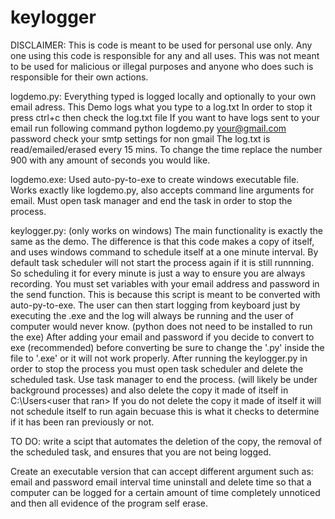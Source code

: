 # keylogger
DISCLAIMER: 
  This is code is meant to be used for personal use only. Any one using this code is responsible for any and all uses.
  This was not meant to be used for malicious or illegal purposes and anyone who does such is responsible for their own actions. 



logdemo.py: 
    Everything typed is logged locally and optionally to your
own email adress. This Demo logs what you type to a log.txt
In order to stop it press ctrl+c then check the log.txt file
If you want to have logs sent to your email run following command 
python logdemo.py your@gmail.com password
check your smtp settings for non gmail 
The log.txt is read/emailed/erased every 15 mins. To change the time replace the number 900 with any amount of seconds you would like.

logdemo.exe:
  Used auto-py-to-exe to create windows executable file. 
  Works exactly like logdemo.py, also accepts command line arguments for email.
  Must open task manager and end the task in order to stop the process.

keylogger.py: (only works on windows)
  The main functionality is exactly the same as the demo.
  The difference is that this code makes a copy of itself, and uses windows command to schedule itself at a one minute interval. By
  default task scheduler will not start the process again if it is still runnning. So scheduling it for every minute is just a way to
  ensure you are always recording. You must set variables with your email address and password in the send function. This is because this
  script is meant to be converted with auto-py-to-exe. The user can then start logging from keyboard just by executing the .exe and the 
  log will always be running and the user of computer would never know. (python does not need to be installed to run the exe) After adding your email and password if you decide to convert to exe (recommended) before converting be sure to change the '.py' inside the file to '.exe' or it will not work properly. 
After running the keylogger.py in order to stop the process you must open task scheduler and delete the scheduled task. Use task manager to end the process. (will likely be under background processes) and also delete the copy it made of itself in C:\Users\<user that ran>
If you do not delete the copy it made of itself it will not schedule itself to run again becuase this is what it checks to determine if it has been ran previously or not.

TO DO: 
write a scipt that automates the deletion of the copy, the removal of the scheduled task, and ensures that you are not being logged.

Create an executable version that can accept different argument such as:
email and password
email interval time
uninstall and delete time so that a computer can be logged for a certain amount of time completely unnoticed and then all evidence of the program self erase.



